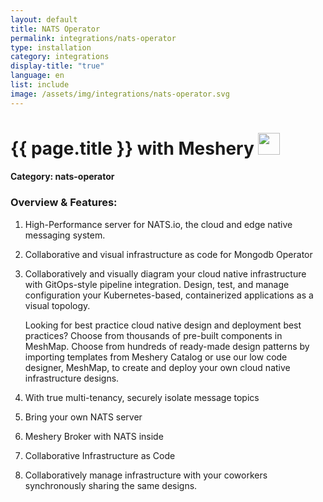 ```yaml
---
layout: default
title: NATS Operator
permalink: integrations/nats-operator
type: installation
category: integrations
display-title: "true"
language: en
list: include
image: /assets/img/integrations/nats-operator.svg
---
```


<h1>{{ page.title }} with Meshery <img src="{{ page.image }}" style="width: 35px; height: 35px;" /></h1>


#### Category: nats-operator

### Overview & Features:
1. High-Performance server for NATS.io, the cloud and edge native messaging system.

2. Collaborative and visual infrastructure as code for Mongodb Operator

4. 
    Collaboratively and visually diagram your cloud native infrastructure with GitOps-style pipeline integration. Design, test, and manage configuration your Kubernetes-based, containerized applications as a visual topology.



    Looking for best practice cloud native design and deployment best practices? Choose from thousands of pre-built components in MeshMap. Choose from hundreds of ready-made design patterns by importing templates from Meshery Catalog or use our low code designer, MeshMap, to create and deploy your own cloud native infrastructure designs.



5. With true multi-tenancy, securely isolate message topics

6. Bring your own NATS server

7. Meshery Broker with NATS inside

8. Collaborative Infrastructure as Code

9. Collaboratively manage infrastructure with your coworkers synchronously sharing the same designs.

